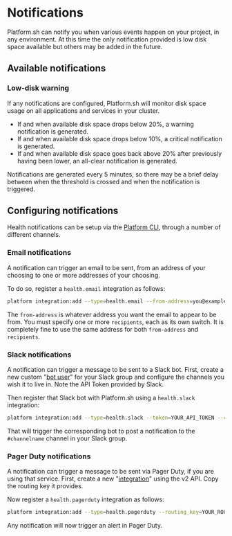 # Notifications

Platform.sh can notify you when various events happen on your project, in any environment.  At this time the only notification provided is low disk space available but others may be added in the future.

## Available notifications

### Low-disk warning

If any notifications are configured, Platform.sh will monitor disk space usage on all applications and services in your cluster.  

* If and when available disk space drops below 20%, a warning notification is generated.
* If and when available disk space drops below 10%, a critical notification is generated.
* If and when available disk space goes back above 20% after previously having been lower, an all-clear notification is generated.

Notifications are generated every 5 minutes, so there may be a brief delay between when the threshold is crossed and when the notification is triggered.

## Configuring notifications

Health notifications can be setup via the [Platform CLI](/overview/cli.md), through a number of different channels.

### Email notifications

A notification can trigger an email to be sent, from an address of your choosing to one or more addresses of your choosing.

To do so, register a `health.email` integration as follows:

```bash
platform integration:add --type=health.email --from-address=you@example.com --recipients=them@example.com --recipients=others@example.com
```

The `from-address` is whatever address you want the email to appear to be from.  You must specify one or more `recipients`, each as its own switch.  It is completely fine to use the same address for both `from-address` and `recipients`.

### Slack notifications

A notification can trigger a message to be sent to a Slack bot.  First, create a new custom "[bot user](https://api.slack.com/bot-users)" for your Slack group and configure the channels you wish it to live in.  Note the API Token provided by Slack.

Then register that Slack bot with Platform.sh using a `health.slack` integration:

```bash
platform integration:add --type=health.slack --token=YOUR_API_TOKEN --channel=#channelname
```

That will trigger the corresponding bot to post a notification to the `#channelname` channel in your Slack group.

### Pager Duty notifications

A notification can trigger a message to be sent via Pager Duty, if you are using that service.  First, create a new "[integration](https://www.pagerduty.com/integrations/)" using the v2 API.  Copy the routing key it provides.

Now register a `health.pagerduty` integration as follows:


```bash
platform integration:add --type=health.pagerduty --routing_key=YOUR_ROUTING_KEY
```

Any notification will now trigger an alert in Pager Duty.
